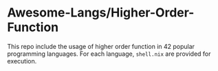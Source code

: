 # Awesome-Langs/Higher-Order-Function

This repo include the usage of higher order function in 42 popular programming languages. For each language, `shell.nix` are provided for execution.

